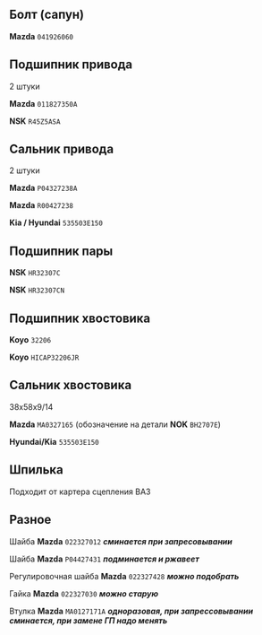## Болт (сапун)

__Mazda__ `041926060`

## Подшипник привода

2 штуки

__Mazda__ `011827350A`

__NSK__ `R45Z5ASA`

## Сальник привода

2 штуки

__Mazda__ `P04327238A`

__Mazda__ `R00427238`

__Kia / Hyundai__ `535503E150`

## Подшипник пары

__NSK__ `HR32307C`

__NSK__ `HR32307CN`

## Подшипник хвостовика

__Koyo__ `32206`

__Koyo__ `HICAP32206JR`

## Сальник хвостовика

38х58х9/14

__Mazda__ `MA0327165` (обозначение на детали __NOK__ `BH2707E`)

__Hyundai/Kia__ `535503E150`

## Шпилька

Подходит от картера сцепления ВАЗ

## Разное

Шайба __Mazda__ `022327012` ***сминается при запресовывании***

Шайба __Mazda__ `P04427431` ***подминается и ржавеет***

Регулировочная шайба __Mazda__ `022327428` ***можно подобрать***

Гайка __Mazda__ `022327030` ***можно старую***

Втулка __Mazda__ `MA0127171A` ***одноразовая, при запрессовывании сминается, при замене ГП надо менять***